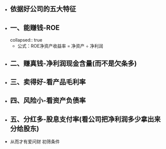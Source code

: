 - ## 依据好公司的五大特征
- ## 一、能赚钱-ROE
  collapsed:: true
	- 公式：ROE净资产收益率 = 净资产 ÷ 净利润
- ## 二、赚真钱-净利润现金含量(而不是欠条多)
- ## 三、卖得好-看产品毛利率
- ## 四、风险小-看资产负债率
- ## 五、分红多-股息支付率(看公司把净利润多少拿出来分给股东)
- 从而才有爱问财 初筛条件